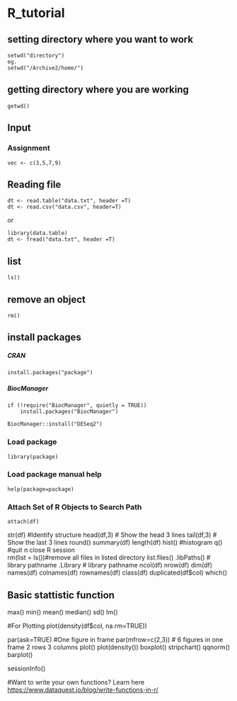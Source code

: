 #  R_tutorial

## setting directory where you want to work
```
setwd("directory")
eg.
setwd("/Archive2/home/")
```
## getting directory where you are working
```
getwd()
```

## Input
### Assignment
```
vec <- c(3,5,7,9)
```

## Reading file
```
dt <- read.table("data.txt", header =T) 
dt <- read.csv("data.csv", header=T)
```

or

```
library(data.table)
dt <- fread("data.txt", header =T)
```

## list
```
ls()
```

## remove an object
```
rm()
```
## install packages
##### CRAN
```
install.packages("package")
```

##### BiocManager
```
if (!require("BiocManager", quietly = TRUE))
    install.packages("BiocManager")

BiocManager::install("DESeq2")
```

### Load package
```
library(package)
```

### Load package manual help
```
help(package=package)
```
### Attach Set of R Objects to Search Path
```
attach(df)
```

str(df) #Identify structure
head(df,3) # Show the head 3 lines
tail(df,3) # Show the last 3 lines
round()
summary(df)
length(df)
hist() #histogram
q() #quit n close R session			
rm(list = ls())#remove all files in listed directory
list.files()
.libPaths()		# library pathname
.Library	# library pathname
ncol(df)
nrow(df)
dim(df)
names(df)
colnames(df)
rownames(df)
class(df)
duplicated(df$col)
which()
## Basic stattistic function
max()
min()
mean()
median()
sd()
lm()

#For Plotting
plot(density(df$col, na.rm=TRUE))				

par(ask=TRUE) #One figure in frame
par(mfrow=c(2,3)) # 6 figures in one frame 2 rows 3 columns
plot()
plot(density())
boxplot()
stripchart()
qqnorm()
barplot()

sessionInfo()

#Want to write your own functions? Learn here
https://www.dataquest.io/blog/write-functions-in-r/


